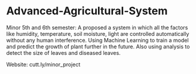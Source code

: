 # Advanced-Agricultural-System
Minor 5th and 6th semester: A proposed a system in which all the
factors like humidity, temperature, soil moisture, light are
controlled automatically without any human interference. Using
Machine Learning to train a model and predict the growth of plant
further in the future. Also using analysis to detect the size of leaves
and diseased leaves.

Website: cutt.ly/minor_project
